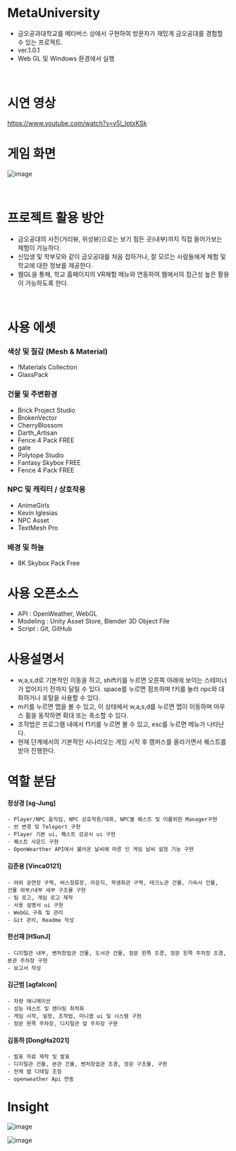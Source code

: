# MetaUniversity
- 금오공과대학교를 메타버스 상에서 구현하여 방문자가 재밌게 금오공대를 경험할 수 있는 프로젝트.
- ver.1.0.1
- Web GL 및 Windows 환경에서 실행

<br>


# 시연 영상
https://www.youtube.com/watch?v=v5l_IptxKSk
<br>


# 게임 화면
![image](https://user-images.githubusercontent.com/98202797/206194026-ad01b30c-0956-44bb-907e-58f6dce213bd.png)

<br>

# 프로젝트 활용 방안
- 금오공대의 사진(거리뷰, 위성뷰)으로는 보기 힘든 곳(내부)까지 직접 들어가보는 체험이 가능하다.
- 신입생 및 학부모와 같이 금오공대를 처음 접하거나, 잘 모르는 사람들에게 체험 및 학교에 대한 정보를 제공한다.
- 웹GL을 통해, 학교 홈페이지의 VR체험 메뉴와 연동하여 웹에서의 접근성 높은 활용이 가능하도록 한다.


<br>


# 사용 에셋

### 색상 및 질감 (Mesh & Material)
- !Materials Collection
- GlassPack


### 건물 및 주변환경
- Brick Project Studio
- BrokenVector
- CherryBlossom
- Darth_Artisan
- Fence 4 Pack FREE
- gate
- Polytope Studio
- Fantasy Skybox FREE
- Fence 4 Pack FREE

### NPC 및 캐릭터 / 상호작용
- AnimeGirls
- Kevin Iglesias
- NPC Asset
- TextMesh Pro

### 배경 및 하늘
- 8K Skybox Pack Free



# 사용 오픈소스
- API : OpenWeather, WebGL
- Modeling : Unity Asset Store, Blender 3D Object File
- Script : Git, GitHub



# 사용설명서
- w,a,s,d로 기본적인 이동을 하고, shift키를 누르면 오른쪽 아래에 보이는 스테미너가 없어지기 전까지 달릴 수 있다. space를 누르면 점프하며 f키를 눌러 npc와 대화하거나 포탈을 사용할 수 있다.
- m키를 누르면 맵을 볼 수 있고, 이 상태에서 w,a,s,d를 누르면 맵이 이동하며 마우스 휠을 동작하면 확대 또는 축소할 수 있다.
- 조작법은 프로그램 내에서 f1키를 누르면 볼 수 있고, esc를 누르면 메뉴가 나타난다.
- 현재 단계에서의 기본적인 시나리오는 게임 시작 후 캠퍼스를 올라가면서 퀘스트를 받아 진행한다. 



# 역할 분담

#### 정상경 [sg-Jung]
	- Player/NPC 움직임, NPC 상호작용/대화, NPC별 퀘스트 및 이를위한 Manager구현
	- 씬 변경 및 Teleport 구현
	- Player 기본 ui, 퀘스트 성공시 ui 구현
	- 퀘스트 사운드 구현
	- OpenWearther API에서 불러온 날씨에 따른 인 게임 날씨 설정 기능 구현

#### 김준용 [Vinca0121]
	- 야외 공연장 구역, 버스정류장, 라운지, 학생회관 구역, 테크노관 건물, 기숙사 건물, 
	건물 외부/내부 세부 구조물 구현
	- 팀 로고, 게임 로고 제작
	- 사용 설명서 ui 구현
	- WebGL 구축 및 관리
	- Git 관리, Readme 작성 

#### 한선재 [HSunJ]
	- 디지털관 내부, 벤처창업관 건물, 도서관 건물, 정문 왼쪽 조경, 정문 왼쪽 주차장 조경, 본관 주차장 구현
	- 보고서 작성
  
#### 김근범 [agfalcon]
	- 차량 애니메이션
	- 성능 테스트 및 렌더링 최적화
	- 게임 시작, 설정, 조작법, 미니맵 ui 및 시스템 구현
	- 정문 왼쪽 주차장, 디지털관 앞 주차장 구현
  
  
#### 김동하 [DongHa2021]
	- 발표 자료 제작 및 발표
	- 디지털관 건물, 본관 건물, 벤처창업관 조경, 정문 구조물, 구현
	- 전체 맵 디테일 조정
	- openweather Api 연동


# Insight
![image](https://user-images.githubusercontent.com/98202797/206202852-6ba2cd28-be09-47f7-9065-77aa81931ad2.png)

![image](https://user-images.githubusercontent.com/98202797/206202928-5bf7794e-bf9b-4359-afa1-19e1e6975be8.png)

